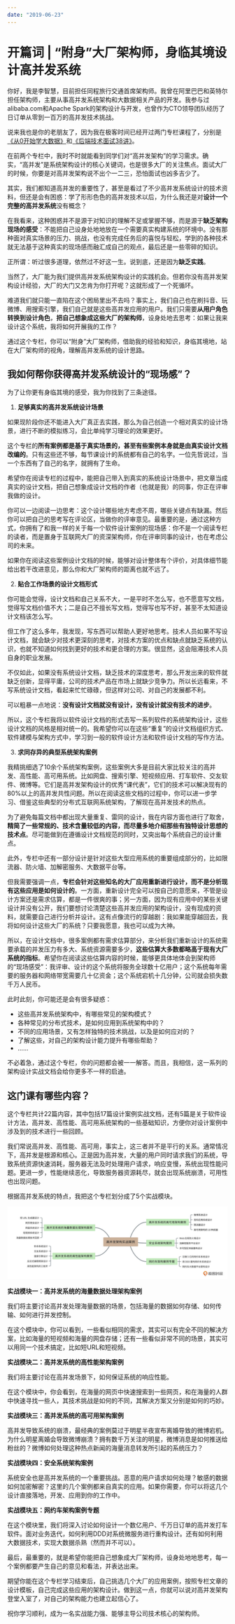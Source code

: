 ```yaml
---
date: "2019-06-23"
---  
```

      
# 开篇词 | “附身”大厂架构师，身临其境设计高并发系统
你好，我是李智慧，目前担任同程旅行交通首席架构师。我曾在阿里巴巴和英特尔担任架构师，主要从事高并发系统架构和大数据相关产品的开发。我参与过alibaba.com和Apache Spark的架构设计与开发，也曾作为CTO领导团队经历了日订单从零到一百万的高并发技术挑战。

说来我也是你的老朋友了，因为我在极客时间已经开过两门专栏课程了，分别是[《从0开始学大数据》](https://time.geekbang.org/column/intro/100020201)和[《后端技术面试38讲》](https://time.geekbang.org/column/intro/100040201)。

在前两个专栏中，我时不时就能看到同学们对“高并发架构”的学习需求。确实，“高并发”是系统架构设计的核心关键词，也是很多大厂的关注焦点。面试大厂的时候，你要是对高并发架构说不出个一二三，恐怕面试也凶多吉少了。

其实，我们都知道高并发的重要性了，甚至是看过了不少高并发系统设计的技术资料，但还是会有困惑：学了形形色色的高并发技术以后，为什么我还是对**设计一个完整的高并发系统**没有概念？

在我看来，这种困惑并不是源于对知识的理解不足或掌握不够，而是源于**缺乏架构现场的感受**：不能把自己设身处地地放在一个需要真实构建系统的环境中。没有那种面对真实场景的压力、挑战，也没有完成任务后的喜悦与轻松，学到的各种技术就无法基于这种真实的现场感而融汇成自己的观点，最后还是一些零碎的知识。

<!-- [[[read_end]]] -->

正所谓：听过很多道理，依然过不好这一生。说到底，还是因为**缺乏实践**。

当然了，大厂能为我们提供高并发系统架构设计的实践机会。但若你没有高并发架构设计经验，大厂的大门又怎肯为你打开呢？这就形成了一个死循环。

难道我们就只能一直陷在这个困局里出不去吗？事实上，我们自己也在刷抖音、玩微博、用搜索引擎，我们自己就是这些高并发应用的用户。我们只需要**从用户角色转换到设计角色**，**把自己想象成这些大厂的架构师**，设身处地去思考：如果让我来设计这个系统，我将如何开展我的工作？

通过这个专栏，你可以“附身”大厂架构师，借助我的经验和知识，身临其境地，站在大厂架构师的视角，理解高并发系统的设计思路。

## 我如何帮你获得高并发系统设计的“现场感”？

为了让你更有身临其境的感受，我为你找到了三条途径。

1.  **足够真实的高并发系统设计场景**

如果现阶段你还不能进入大厂真正去实践，那么为自己创造一个相对真实的设计场景，进行不断的模拟练习，会比单纯学习理论的效果更好。

这个专栏的**所有案例都是基于真实场景的，甚至有些案例本身就是****由****真实设计文档改编的**。只有这些还不够，每节课设计的系统都有自己的名字。一位先哲说过，当一个东西有了自己的名字，就拥有了生命。

希望你在阅读专栏的过程中，能把自己带入到真实的系统设计场景中，把文章当成真实的设计文档，把自己想象成设计文档的作者（也就是我）的同事，你正在评审我做的设计。

你可以一边阅读一边思考：这个设计哪些地方考虑不周，哪些关键点有缺漏。然后你可以把自己的思考写在评论区，当做你的评审意见。最重要的是，通过这种方式，你拥有了和我一样的关于每一个软件设计案例的现场感：你不是一个阅读专栏的读者，而是置身于互联网大厂的资深架构师，你在评审同事的设计，也在考虑公司的未来。

如果你在阅读这些案例设计文档的时候，能够对设计整体有个评价，对具体细节能给出若干改进意见，那么你和大厂架构师的距离也就不远了。

2.  **贴合工作场景的设计文档形式**

你可能会觉得，设计文档和自己关系不大，一是平时不怎么写，也不愿意写文档，觉得写文档价值不大；二是自己不擅长写文档，觉得写也写不好，甚至不太知道设计文档该怎么写。

但工作了这么多年，我发现，写东西可以帮助人更好地思考。技术人员如果不写设计文档，就会缺少对技术更深刻的思考，对技术方案的优点和缺点就缺乏系统的认识，也就不知道如何找到更好的技术和更合理的方案。很显然，这会阻滞技术人员自身的职业发展。

不仅如此，如果没有系统设计文档，缺乏技术的深度思考，那么开发出来的软件就缺乏创新，显得平庸，公司的技术产品在市场上就缺少竞争力。所以长远看来，不写系统设计文档，看起来忙忙碌碌，但这样对公司、对自己的发展都不利。

可以粗暴一点地说：**没有设计文档就没有设计，没有设计就没有技术的进步**。

所以，这个专栏我将以软件设计文档的形式去写一系列软件的系统架构设计，这些设计文档的风格是相对统一的。我希望你可以在这些“重复”的设计文档组织方式、软件建模与架构方式中，学习到一般的软件设计方法和软件设计文档的写作方法。

3.  **求同存异的典型系统架构案例**

我精挑细选了10余个系统架构案例，这些案例大多是目前大家比较关注的高并发、高性能、高可用系统。比如网盘、搜索引擎、短视频应用、打车软件、交友软件、微博等。它们是高并发架构设计的优秀“课代表”，它们的技术可以解决现有的80\%以上的高并发共性问题。所以在阅读这些文档的过程中，你可以进一步学习、借鉴这些典型的分布式互联网系统架构，了解现在高并发技术的热点。

为了避免每篇文档中都出现大量重复、雷同的设计，我在内容方面也进行了取舍，**精简了一些常规的、技术含量较低的内容，而尽量多地介绍那些有独特设计思想的技术点**。尽可能做到在遵循设计文档规范的同时，又突出每个系统自己的设计重点。

此外，专栏中还有一部分设计是针对这些大型应用系统的重要组成部分的，比如限流器、防火墙、加解密服务、大数据平台等。

但我需要强调一点，**专栏会针对这些知名的大厂应用重新进行设计，而不是分析现有这些应用是如何设计的**。一方面，重新设计完全可以按自己的意愿来，不管是设计方案还是需求估算，都是一件很爽的事；另一方面，因为现有应用中的某些关键设计并没有公开，我们要想讨论清楚这些高并发应用的架构设计，没有现成的资料，就需要自己进行分析并设计。这有点像流行的穿越剧：我如果能穿越回去，我将如何设计这些大厂的系统？只要我愿意，我也可以成为大神。

所以，在设计文档中，很多案例都有需求估算部分，来分析我们重新设计的系统需要承载的并发压力有多大、系统资源需要多少，**这些估算大多数都略高于现有大厂系统的指标**。希望你在阅读这些估算内容的时候，能够更具体地体会到架构师的“现场感受”：我评审、设计的这个系统将服务全球数十亿用户；这个系统每年需要的服务器和网络带宽需要几十亿资金；这个系统宕机十几分钟，公司就会损失数千万人民币。

此时此刻，你可能还是会有很多疑惑：

* 这些高并发系统架构中，有哪些常见的架构模式？
* 各种常见的分布式技术，是如何应用到系统架构中的？
* 不同的应用场景，又有怎样独特的技术挑战，以及是如何应对的？
* 了解这些，对自己的架构设计能力提升有哪些帮助？
* ……

不必着急，通过这个专栏，你的问题都会被一一解答。而且，我相信，这一系列的架构设计实战文档会给你更多不一样的启迪。

## 这门课有哪些内容？

这个专栏共计22篇内容，其中包括17篇设计案例实战文档，还有5篇是关于软件设计方法，高并发、高性能、高可用系统架构的一些基础知识，方便你对设计案例中涉及到的技术进行一些回顾。

我们常说高并发、高性能、高可用，事实上，这三者并不是平行的关系。通常情况下，高并发是根源和核心。正是因为高并发，大量的用户同时请求我们的系统，导致系统资源快速消耗，服务器无法及时处理用户请求，响应变慢，系统出现性能问题。更进一步，性能继续恶化，导致服务器资源耗尽，就会出现系统崩溃，可用性也出现问题。

根据高并发系统的特点，我把这个专栏划分成了5个实战模块。

![图片](./httpsstatic001geekbangorgresourceimage184b18c384eb0433ff0fa638f72f3d55514b.jpg)

**实战模块一：高并发系统的海量数据处理架构案例**

我们将主要讨论高并发处理海量数据的场景，包括海量的数据如何存储、如何传输、如何进行并发控制。

在这个模块中，你可以看到，一些看似相同的需求，其实可以有完全不同的解决方案，比如海量的短视频和海量的网盘存储；还有一些看似非常不同的场景，其实可以用同一个技术搞定，比如短URL和短视频。

**实战模块二：高并发系统的高性能架构案例**

我们将主要讨论在高并发场景下，如何保证系统的响应性能。

在这个模块中，你会看到，在海量的网页中快速搜索到一些网页，和在海量的人群中快速寻找一些人，其技术挑战是如何的不同，其解决方案又分别是如何的巧妙。

**实战模块三：高并发系统的高可用架构案例**

高并发导致系统的崩溃，最经典的案例莫过于明星半夜宣布离婚导致的微博宕机。为什么明星离婚会导致微博崩溃？拥有数千万关注的明星，微博消息是如何推送给粉丝的？微博如何处理这种热点新闻的海量消息转发所引起的系统压力？

**实战模块四：安全系统架构案例**

系统安全也是高并发系统的一个重要挑战。恶意的用户请求如何处理？敏感的数据如何加密解密？这里的几个案例都来自真实的应用。如果你需要，你可以将这几个设计直接落地，开发、应用到你的工作中。

**实战模块五：网约车架构案例专题**

在这个模块里，我们将深入讨论如何设计一个数亿用户、千万日订单的高并发打车软件。面对业务迭代，如何利用DDD对系统微服务进行重构设计。还有如何利用大数据技术，实现大数据杀熟（然而并不可以）。

最后，最重要的，就是希望你能把自己想象成大厂架构师，设身处地地思考，每一个案例都要产生自己的意见和看法，并表达出来。

期望你能在这个专栏学习结束后，自己挑选几个大厂的应用案例，按照专栏文章的设计模板，自己完成这些应用的架构设计。做到这一点，你就可以说对高并发架构登堂入室了，对自己的架构能力也建立起信心了。

祝你学习顺利，成为一名实战能力强、能够主导公司技术核心的架构师。
